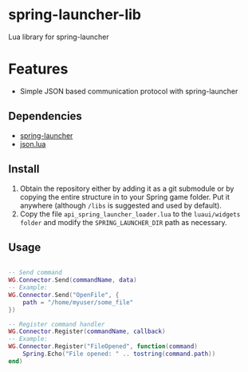 # spring-launcher-lib
Lua library for spring-launcher

# Features
- Simple JSON based communication protocol with spring-launcher

## Dependencies
- [spring-launcher](https://github.com/gajop/spring-launcher/)
- [json.lua](https://github.com/Spring-SpringBoard/SpringBoard-Core/blob/master/libs_sb/json.lua)

## Install
1. Obtain the repository either by adding it as a git submodule or by copying the entire structure in to your Spring game folder. Put it anywhere (although `/libs` is suggested and used by default).
2. Copy the file `api_spring_launcher_loader.lua` to the `luaui/widgets folder` and modify the `SPRING_LAUNCHER_DIR` path as necessary.

## Usage
```lua

-- Send command
WG.Connector.Send(commandName, data)
-- Example:
WG.Connector.Send("OpenFile", {
    path = "/home/myuser/some_file"
})

-- Register command handler
WG.Connector.Register(commandName, callback)
-- Example:
WG.Connector.Register("FileOpened", function(command)
    Spring.Echo("File opened: " .. tostring(command.path))
end)
```